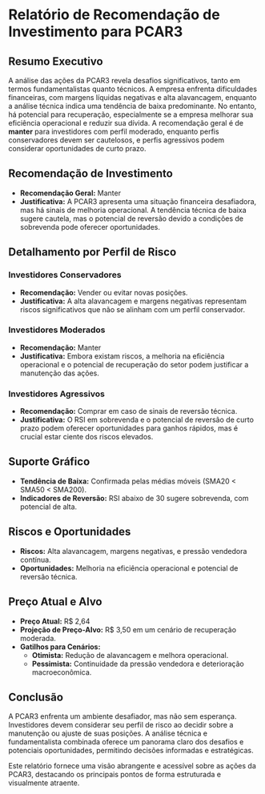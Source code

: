 
# Relatório de Recomendação de Investimento para PCAR3

## Resumo Executivo
A análise das ações da PCAR3 revela desafios significativos, tanto em termos fundamentalistas quanto técnicos. A empresa enfrenta dificuldades financeiras, com margens líquidas negativas e alta alavancagem, enquanto a análise técnica indica uma tendência de baixa predominante. No entanto, há potencial para recuperação, especialmente se a empresa melhorar sua eficiência operacional e reduzir sua dívida. A recomendação geral é de **manter** para investidores com perfil moderado, enquanto perfis conservadores devem ser cautelosos, e perfis agressivos podem considerar oportunidades de curto prazo.

## Recomendação de Investimento
- **Recomendação Geral:** Manter
- **Justificativa:** A PCAR3 apresenta uma situação financeira desafiadora, mas há sinais de melhoria operacional. A tendência técnica de baixa sugere cautela, mas o potencial de reversão devido a condições de sobrevenda pode oferecer oportunidades.

## Detalhamento por Perfil de Risco

### Investidores Conservadores
- **Recomendação:** Vender ou evitar novas posições.
- **Justificativa:** A alta alavancagem e margens negativas representam riscos significativos que não se alinham com um perfil conservador.

### Investidores Moderados
- **Recomendação:** Manter
- **Justificativa:** Embora existam riscos, a melhoria na eficiência operacional e o potencial de recuperação do setor podem justificar a manutenção das ações.

### Investidores Agressivos
- **Recomendação:** Comprar em caso de sinais de reversão técnica.
- **Justificativa:** O RSI em sobrevenda e o potencial de reversão de curto prazo podem oferecer oportunidades para ganhos rápidos, mas é crucial estar ciente dos riscos elevados.

## Suporte Gráfico
- **Tendência de Baixa:** Confirmada pelas médias móveis (SMA20 < SMA50 < SMA200).
- **Indicadores de Reversão:** RSI abaixo de 30 sugere sobrevenda, com potencial de alta.

## Riscos e Oportunidades
- **Riscos:** Alta alavancagem, margens negativas, e pressão vendedora contínua.
- **Oportunidades:** Melhoria na eficiência operacional e potencial de reversão técnica.

## Preço Atual e Alvo
- **Preço Atual:** R$ 2,64
- **Projeção de Preço-Alvo:** R$ 3,50 em um cenário de recuperação moderada.
- **Gatilhos para Cenários:**
  - **Otimista:** Redução de alavancagem e melhora operacional.
  - **Pessimista:** Continuidade da pressão vendedora e deterioração macroeconômica.

## Conclusão
A PCAR3 enfrenta um ambiente desafiador, mas não sem esperança. Investidores devem considerar seu perfil de risco ao decidir sobre a manutenção ou ajuste de suas posições. A análise técnica e fundamentalista combinada oferece um panorama claro dos desafios e potenciais oportunidades, permitindo decisões informadas e estratégicas.



Este relatório fornece uma visão abrangente e acessível sobre as ações da PCAR3, destacando os principais pontos de forma estruturada e visualmente atraente.